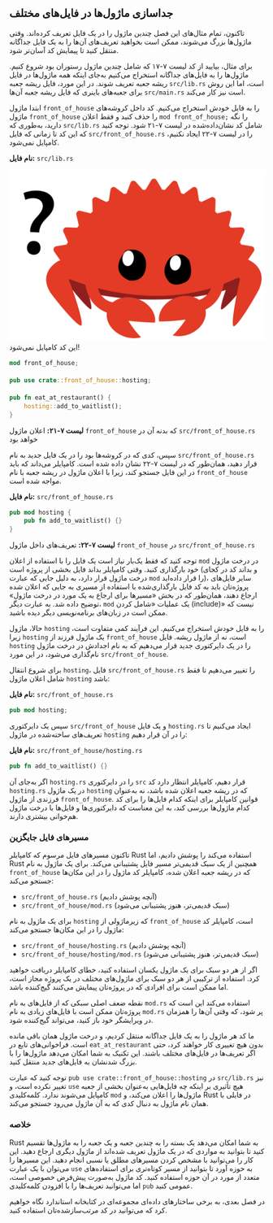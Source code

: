 ## جداسازی ماژول‌ها در فایل‌های مختلف

تاکنون، تمام مثال‌های این فصل چندین ماژول را در یک فایل تعریف کرده‌اند. وقتی ماژول‌ها بزرگ می‌شوند، ممکن است بخواهید تعریف‌های آن‌ها را به یک فایل جداگانه منتقل کنید تا پیمایش کد آسان‌تر شود.

برای مثال، بیایید از کد لیست ۷-۱۷ که شامل چندین ماژول رستوران بود شروع کنیم. ماژول‌ها را به فایل‌های جداگانه استخراج می‌کنیم به‌جای اینکه همه ماژول‌ها در فایل ریشه جعبه تعریف شوند. در این مورد، فایل ریشه جعبه `src/lib.rs` است، اما این روش برای جعبه‌های باینری که فایل ریشه جعبه آن‌ها `src/main.rs` است نیز کار می‌کند.

ابتدا ماژول `front_of_house` را به فایل خودش استخراج می‌کنیم. کد داخل کروشه‌های ماژول `front_of_house` را حذف کنید و فقط اعلان `mod front_of_house;` را نگه دارید، به‌طوری که `src/lib.rs` شامل کد نشان‌داده‌شده در لیست ۷-۲۱ شود. توجه کنید که این کد تا زمانی که فایل `src/front_of_house.rs` را در لیست ۷-۲۲ ایجاد نکنیم، کامپایل نمی‌شود.

**نام فایل:** `src/lib.rs`

<div class="err"> <img src="img/does_not_compile.svg" > <span> این کد کامپایل نمی‌شود! </span> </div>

```rust
mod front_of_house;

pub use crate::front_of_house::hosting;

pub fn eat_at_restaurant() {
    hosting::add_to_waitlist();
}
```

**لیست ۷-۲۱:** اعلان ماژول `front_of_house` که بدنه آن در `src/front_of_house.rs` خواهد بود

سپس، کدی که در کروشه‌ها بود را در یک فایل جدید به نام `src/front_of_house.rs` قرار دهید، همان‌طور که در لیست ۷-۲۲ نشان داده شده است. کامپایلر می‌داند که باید در این فایل جستجو کند، زیرا با اعلان ماژول در ریشه جعبه با نام `front_of_house` مواجه شده است.

**نام فایل:** `src/front_of_house.rs`

```rust
pub mod hosting {
    pub fn add_to_waitlist() {}
}
```

**لیست ۷-۲۲:** تعریف‌های داخل ماژول `front_of_house` در `src/front_of_house.rs`

توجه کنید که فقط یک‌بار نیاز است یک فایل را با استفاده از اعلان `mod` در درخت ماژول خود بارگذاری کنید. وقتی کامپایلر بداند فایل بخشی از پروژه است (و بداند کد در کجای درخت ماژول قرار دارد، به دلیل جایی که عبارت `mod` را قرار داده‌اید)، سایر فایل‌های پروژه‌تان باید به کد فایل بارگذاری‌شده با استفاده از مسیری به جایی که اعلان شده ارجاع دهند، همان‌طور که در بخش «مسیرها برای ارجاع به یک مورد در درخت ماژول» توضیح داده شد. به عبارت دیگر، `mod` یک عملیات «شامل کردن (include)» نیست که ممکن است در زبان‌های برنامه‌نویسی دیگر دیده باشید.

حالا، ماژول `hosting` را به فایل خودش استخراج می‌کنیم. این فرآیند کمی متفاوت است، زیرا `hosting` یک ماژول فرزند از `front_of_house` است، نه از ماژول ریشه. فایل `hosting` را در یک دایرکتوری جدید قرار می‌دهیم که به نام اجدادش در درخت ماژول نام‌گذاری می‌شود، در این مورد `src/front_of_house`.

برای شروع انتقال `hosting`، فایل `src/front_of_house.rs` را تغییر می‌دهیم تا فقط شامل اعلان ماژول `hosting` باشد:

**نام فایل:** `src/front_of_house.rs`

```rust
pub mod hosting;
```

سپس یک دایرکتوری `src/front_of_house` و یک فایل `hosting.rs` ایجاد می‌کنیم تا تعریف‌های ساخته‌شده در ماژول `hosting` را در آن قرار دهیم:

**نام فایل:** `src/front_of_house/hosting.rs`

```rust
pub fn add_to_waitlist() {}
```

اگر به‌جای آن `hosting.rs` را در دایرکتوری `src` قرار دهیم، کامپایلر انتظار دارد کد `hosting.rs` در یک ماژول `hosting` که در ریشه جعبه اعلان شده باشد، نه به‌عنوان فرزندی از ماژول `front_of_house`. قوانین کامپایلر برای اینکه کدام فایل‌ها را برای کد کدام ماژول‌ها بررسی کند، به این معناست که دایرکتوری‌ها و فایل‌ها با درخت ماژول هم‌خوانی بیشتری دارند.

### مسیرهای فایل جایگزین

تاکنون مسیرهای فایل مرسوم که کامپایلر Rust استفاده می‌کند را پوشش دادیم، اما Rust همچنین از یک سبک قدیمی‌تر مسیر فایل پشتیبانی می‌کند. برای یک ماژول به نام `front_of_house` که در ریشه جعبه اعلان شده، کامپایلر کد ماژول را در این مکان‌ها جستجو می‌کند:

- `src/front_of_house.rs` (آنچه پوشش دادیم)
- `src/front_of_house/mod.rs` (سبک قدیمی‌تر، هنوز پشتیبانی می‌شود)

برای یک ماژول به نام `hosting` که زیرماژولی از `front_of_house` است، کامپایلر کد ماژول را در این مکان‌ها جستجو می‌کند:

- `src/front_of_house/hosting.rs` (آنچه پوشش دادیم)
- `src/front_of_house/hosting/mod.rs` (سبک قدیمی‌تر، هنوز پشتیبانی می‌شود)

اگر از هر دو سبک برای یک ماژول یکسان استفاده کنید، خطای کامپایلر دریافت خواهید کرد. استفاده از ترکیبی از هر دو سبک برای ماژول‌های مختلف در یک پروژه مجاز است، اما ممکن است برای افرادی که در پروژه‌تان پیمایش می‌کنند گیج‌کننده باشد.

نقطه ضعف اصلی سبکی که از فایل‌های به نام `mod.rs` استفاده می‌کند این است که پروژه‌تان ممکن است با فایل‌های زیادی به نام `mod.rs` پر شود، که وقتی آن‌ها را همزمان در ویرایشگر خود باز کنید، می‌تواند گیج‌کننده شود.

ما کد هر ماژول را به یک فایل جداگانه منتقل کردیم، و درخت ماژول همان باقی مانده است. فراخوانی‌های تابع در `eat_at_restaurant` بدون هیچ تغییری کار خواهند کرد، حتی اگر تعریف‌ها در فایل‌های مختلف باشند. این تکنیک به شما امکان می‌دهد ماژول‌ها را با بزرگ شدنشان به فایل‌های جدید منتقل کنید.

توجه کنید که عبارت `pub use crate::front_of_house::hosting` در `src/lib.rs` نیز تغییر نکرده است، و `use` هیچ تأثیری بر اینکه چه فایل‌هایی به‌عنوان بخشی از جعبه کامپایل می‌شوند ندارد. کلمه‌کلیدی `mod` ماژول‌ها را اعلان می‌کند، و Rust در فایلی با همان نام ماژول به دنبال کدی که به آن ماژول می‌رود جستجو می‌کند.

### خلاصه

Rust به شما امکان می‌دهد یک بسته را به چندین جعبه و یک جعبه را به ماژول‌ها تقسیم کنید تا بتوانید به مواردی که در یک ماژول تعریف شده‌اند از ماژول دیگری ارجاع دهید. این کار را می‌توانید با مشخص کردن مسیرهای مطلق یا نسبی انجام دهید. این مسیرها را می‌توان با یک عبارت `use` به حوزه آورد تا بتوانید از مسیر کوتاه‌تری برای استفاده‌های متعدد از مورد در آن حوزه استفاده کنید. کد ماژول به‌صورت پیش‌فرض خصوصی است، اما می‌توانید تعریف‌ها را با افزودن کلمه‌کلیدی `pub` عمومی کنید.

در فصل بعدی، به برخی ساختارهای داده‌ای مجموعه‌ای در کتابخانه استاندارد نگاه خواهیم کرد که می‌توانید در کد مرتب‌سازشده‌تان استفاده کنید.
